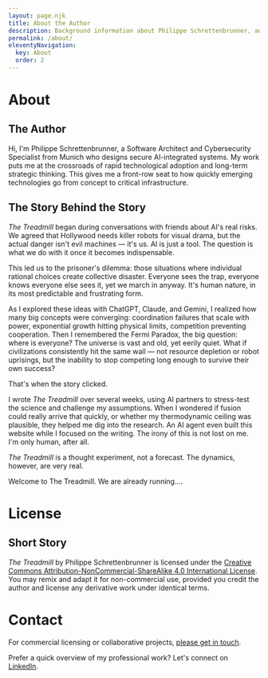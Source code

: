 ```yaml
---
layout: page.njk
title: About the Author
description: Background information about Philippe Schrettenbrunner, author of The Treadmill.
permalink: /about/
eleventyNavigation:
  key: About
  order: 2
---
```


# About

## The Author

Hi, I'm Philippe Schrettenbrunner, a Software Architect and Cybersecurity Specialist from Munich who designs secure AI-integrated systems. My work puts me at the crossroads of rapid technological adoption and long-term strategic thinking. This gives me a front-row seat to how quickly emerging technologies go from concept to critical infrastructure.

## The Story Behind the Story

_The Treadmill_ began during conversations with friends about AI's real risks. We agreed that Hollywood needs killer robots for visual drama, but the actual danger isn't evil machines — it's us. AI is just a tool. The question is what we do with it once it becomes indispensable.

This led us to the prisoner's dilemma: those situations where individual rational choices create collective disaster. Everyone sees the trap, everyone knows everyone else sees it, yet we march in anyway. It's human nature, in its most predictable and frustrating form.

As I explored these ideas with ChatGPT, Claude, and Gemini, I realized how many big concepts were converging: coordination failures that scale with power, exponential growth hitting physical limits, competition preventing cooperation. Then I remembered the Fermi Paradox, the big question: where is everyone? The universe is vast and old, yet eerily quiet. What if civilizations consistently hit the same wall — not resource depletion or robot uprisings, but the inability to stop competing long enough to survive their own success?

That's when the story clicked.

I wrote _The Treadmill_ over several weeks, using AI partners to stress-test the science and challenge my assumptions. When I wondered if fusion could really arrive that quickly, or whether my thermodynamic ceiling was plausible, they helped me dig into the research. An AI agent even built this website while I focused on the writing. The irony of this is not lost on me. I'm only human, after all.

_The Treadmill_ is a thought experiment, not a forecast. The dynamics, however, are very real.

Welcome to The Treadmill. We are already running....

# License

## Short Story

*The Treadmill* by Philippe Schrettenbrunner is licensed under the [Creative Commons Attribution-NonCommercial-ShareAlike 4.0 International License](https://creativecommons.org/licenses/by-nc-sa/4.0/). You may remix and adapt it for non-commercial use, provided you credit the author and license any derivative work under identical terms.

# Contact

For commercial licensing or collaborative projects, [please get in touch](/impressum/).

Prefer a quick overview of my professional work? Let's connect on [LinkedIn](https://www.linkedin.com/in/philippe-schrettenbrunner/).
